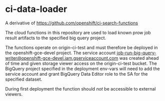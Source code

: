 # ci-data-loader
A derivative of https://github.com/openshift/ci-search-functions

The cloud functions in this repository are used to load known prow job result artifacts
to the specified big query project.

The functions operate on origin-ci-test and must therefore be deployed in the openshift-gce-devel
project. The service account job-run-big-query-writer@openshift-gce-devel.iam.gserviceaccount.com
was created ahead of time and given storage viewer access on the origin-ci-test bucket. The BigQuery
project specified in the deployment env-vars will need to add the service account and 
grant BigQuery Data Editor role to the SA for the specified dataset.  

During first deployment
the function should *not* be accessible to external viewers.

